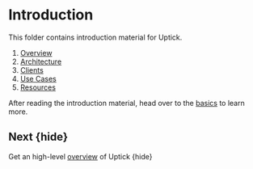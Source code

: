 # Introduction

This folder contains introduction material for Uptick.

1. [Overview](../guides/validators/overview.md)
2. [Architecture](architecture.md)
3. [Clients](clients.md)
4. [Use Cases](use\_cases.md)
5. [Resources](resources.md)

After reading the introduction material, head over to the [basics](../basics/README/) to learn more.

## Next {hide}

Get an high-level [overview](overview/) of Uptick {hide}

